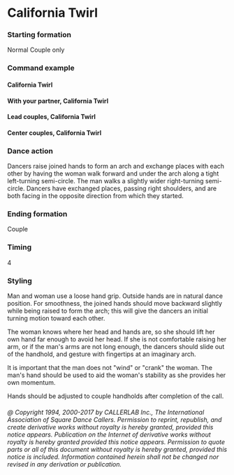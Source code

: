 
# California Twirl

### Starting formation

Normal Couple only

### Command example

#### California Twirl
#### With your partner, California Twirl
#### Lead couples, California Twirl
#### Center couples, California Twirl
### Dance action

Dancers raise joined hands to form an arch and exchange places with each other by having
the woman walk forward and under the arch along a tight left-turning semi-circle. The man walks a
slightly wider right-turning semi-circle. Dancers have exchanged places, passing right shoulders, and
are both facing in the opposite direction from which they started.

### Ending formation

Couple

### Timing

4

### Styling

Man and woman use a loose hand grip. Outside hands are in natural dance position. For
smoothness, the joined hands should move backward slightly while being raised to form the arch; this
will give the dancers an initial turning motion toward each other.

The woman knows where her head and hands are, so she should lift her own hand far enough to avoid
her head. If she is not comfortable raising her arm, or if the man's arms are not long enough, the
dancers should slide out of the handhold, and gesture with fingertips at an imaginary arch.

It is important that the man does not "wind" or "crank" the woman.
The man's hand should be used to
aid the woman's stability as she provides her own momentum.

Hands should be adjusted to couple handholds after completion of the call.

###### @ Copyright 1994, 2000-2017 by CALLERLAB Inc., The International Association of Square Dance Callers. Permission to reprint, republish, and create derivative works without royalty is hereby granted, provided this notice appears. Publication on the Internet of derivative works without royalty is hereby granted provided this notice appears. Permission to quote parts or all of this document without royalty is hereby granted, provided this notice is included. Information contained herein shall not be changed nor revised in any derivation or publication.
